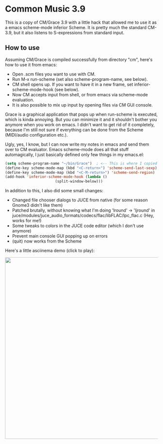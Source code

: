 
# Common Music 3.9

This is a copy of CM/Grace 3.9 with a little hack that allowed me to
use it as a emacs scheme-mode inferior Scheme. It is pretty much the
standard CM-3.9, but it also listens to S-expressions from standard input.

## How to use

Assuming CM/Grace is compiled successfully from directory "cm", here's how to use it from emacs:

- Open .scm files you want to use with CM.
- Run M-x run-scheme (set also scheme-program-name, see below).
- CM shell opens up. If you want to have it in a new frame, set inferior-scheme-mode-hook (see below).
- Now CM accepts input from shell, or from emacs via scheme-mode evaluation.
- It is also possible to mix up input by opening files via CM GUI console.

Grace is a graphical application that pops up when run-scheme is executed, which is kinda annoying.
But you can minimize it and it shouldn't bother you anymore when you work on emacs. I didn't want
to get rid of it completely, because I'm still not sure if everything can be done from the Scheme
(MIDI/audio configuration etc.).

Ugly, yes, I know, but I can now write my notes in emacs and send them over
to CM evaluator. Emacs scheme-mode does all that stuff automagically, I just
basically defined only few things in my emacs.el:


```lisp
(setq scheme-program-name "~/bin/Grace")  ; <-- This is where I copied compiled bin/Grace
(define-key scheme-mode-map (kbd "<C-return>") 'scheme-send-last-sexp)
(define-key scheme-mode-map (kbd "<C-M-return>") 'scheme-send-region)
(add-hook 'inferior-scheme-mode-hook (lambda ()
				       (split-window-below)))
```

In addition to this, I also did some small changes:

* Changed file chooser dialogs to JUCE from native (for some reason Gnome3 didn't like them)
* Patched brutally, without knowing what I'm doing 'lround' -> 'ljround' in juce/modules/juce_audio_formats/codecs/flac/libFLAC/lpc_flac.c (Hey, works for me!)
* Some tweaks to colors in the JUCE code editor (which I don't use anymore)
* Prevent main console GUI popping up on errors
* (quit) now works from the Scheme


Here's a little asciinema demo (click to play):

<a href="https://asciinema.org/a/AhEdw4oXTZs7dWstM1xYh8U5Z?autoplay=1" target="_blank"><img src="https://asciinema.org/a/AhEdw4oXTZs7dWstM1xYh8U5Z.png" style="width: 600px;"/></a>
